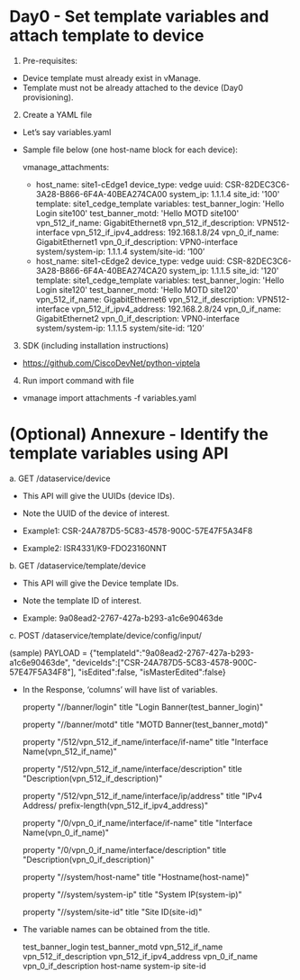 # Day0 - Set template variables and attach template to device


1.	Pre-requisites:

* Device template must already exist in vManage.
* Template must not be already attached to the device (Day0 provisioning).


2.	Create a YAML file 

* Let’s say variables.yaml

* Sample file below (one host-name block for each device):

    vmanage_attachments:
    -   host_name: site1-cEdge1
        device_type: vedge
        uuid: CSR-82DEC3C6-3A28-B866-6F4A-40BEA274CA00
        system_ip: 1.1.1.4
        site_id: '100'
        template: site1_cedge_template
        variables:
            test_banner_login: 'Hello Login site100'
            test_banner_motd: 'Hello MOTD site100'
            vpn_512_if_name: GigabitEthernet8
            vpn_512_if_description: VPN512-interface
            vpn_512_if_ipv4_address: 192.168.1.8/24
            vpn_0_if_name: GigabitEthernet1
            vpn_0_if_description: VPN0-interface
      system/system-ip: 1.1.1.4
      system/site-id: ‘100’
    -   host_name: site1-cEdge2
        device_type: vedge
        uuid: CSR-82DEC3C6-3A28-B866-6F4A-40BEA274CA20
        system_ip: 1.1.1.5
        site_id: '120'
        template: site1_cedge_template
        variables:
            test_banner_login: 'Hello Login site120'
            test_banner_motd: 'Hello MOTD site120'
            vpn_512_if_name: GigabitEthernet6
            vpn_512_if_description: VPN512-interface
            vpn_512_if_ipv4_address: 192.168.2.8/24
            vpn_0_if_name: GigabitEthernet2
            vpn_0_if_description: VPN0-interface
      system/system-ip: 1.1.1.5
      system/site-id: ‘120’



3.	SDK (including installation instructions)

* https://github.com/CiscoDevNet/python-viptela


4.	Run import command with file 

* vmanage import attachments -f variables.yaml



# (Optional) Annexure - Identify the template variables using API


a.	GET
/dataservice/device

* This API will give the UUIDs (device IDs).

* Note the UUID of the device of interest.

* Example1: CSR-24A787D5-5C83-4578-900C-57E47F5A34F8
* Example2: ISR4331/K9-FDO23160NNT


b.	GET
/dataservice/template/device

* This API will give the Device template IDs.

* Note the template ID of interest.

* Example: 9a08ead2-2767-427a-b293-a1c6e90463de


c.	POST
/dataservice/template/device/config/input/

(sample) 
PAYLOAD = 
{"templateId":"9a08ead2-2767-427a-b293-a1c6e90463de",
  "deviceIds":["CSR-24A787D5-5C83-4578-900C-57E47F5A34F8"],
  "isEdited":false,
  "isMasterEdited":false}


* In the Response, ‘columns’ will have list of variables.


    property	"//banner/login"
    title	"Login Banner(test_banner_login)"

    property	"//banner/motd"
    title	"MOTD Banner(test_banner_motd)"

    property	"/512/vpn_512_if_name/interface/if-name"
    title	"Interface Name(vpn_512_if_name)"

    property	"/512/vpn_512_if_name/interface/description"
    title	"Description(vpn_512_if_description)"

    property	"/512/vpn_512_if_name/interface/ip/address"
    title	"IPv4 Address/ prefix-length(vpn_512_if_ipv4_address)"

    property	"/0/vpn_0_if_name/interface/if-name"
    title	"Interface Name(vpn_0_if_name)"

    property	"/0/vpn_0_if_name/interface/description"
    title	"Description(vpn_0_if_description)"

    property	"//system/host-name"
    title	"Hostname(host-name)"

    property	"//system/system-ip"
    title	"System IP(system-ip)"

    property	"//system/site-id"
    title	"Site ID(site-id)"


* The variable names can be obtained from the title.

    test_banner_login
    test_banner_motd
    vpn_512_if_name
    vpn_512_if_description
    vpn_512_if_ipv4_address
    vpn_0_if_name
    vpn_0_if_description
    host-name
    system-ip
    site-id
